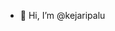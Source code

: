 - 👋 Hi, I’m @kejaripalu
<!---
- 👀 I’m interested in ...
- 🌱 I’m currently learning ...
- 💞️ I’m looking to collaborate on ...
- 📫 How to reach me ...

kejaripalu/kejaripalu is a ✨ special ✨ repository because its `README.md` (this file) appears on your GitHub profile.
You can click the Preview link to take a look at your changes.
--->
